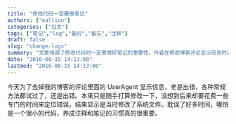 ```yaml
---
title: "修改代码一定要做笔记"
authors: ["eallion"]
categories: ["日志"]
tags: ["笔记","log","备份","备忘","注释"]
draft: false
slug: "change-logs"
summary: "文章强调了修改代码时一定要做好笔记的重要性。作者在修改博客评论显示信息时遇到问题，花费了很多时间来定位错误，最后发现是修改了系统文件。作者认为即使是小的代码改动也应该养成注释和笔记的习惯。"
date: "2016-08-15 14:13:00"
lastmod: "2016-08-15 14:13:00"
---
```


今天为了去掉我的博客的评论里面的 UserAgent 显示信息，老是出错，各种常规方法都试过了，还是出错。本来只是随手打算修改一下，没想到后来却要花费一些专门的时间来定位错误，结果显示是当时修改了系统文件。耽误了好多时间，哪怕是一个很小的代码，养成注释和笔记的习惯真的很重要。
